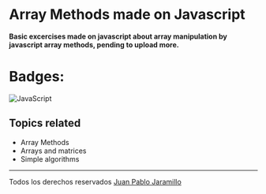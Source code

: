 # Array Methods made on Javascript
**Basic excercises made on javascript about array manipulation by javascript array methods, pending to upload more.**
# Badges: 
![JavaScript](https://img.shields.io/badge/javascript-%23323330.svg?style=for-the-badge&logo=javascript&logoColor=%23F7DF1E)
 ## Topics related
 * Array Methods
 * Arrays and matrices 
 * Simple algorithms 
 * *** 
Todos los derechos reservados [Juan Pablo Jaramillo](https://github.com/HotSauce96)
